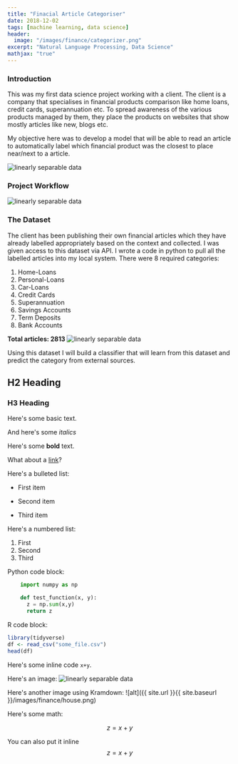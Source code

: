 ```yaml
---
title: "Finacial Article Categoriser"
date: 2018-12-02
tags: [machine learning, data science]
header:
  image: "/images/finance/categorizer.png"
excerpt: "Natural Language Processing, Data Science"
mathjax: "true"
---
```


### Introduction
This was my first data science project working with a client. The client is a company that specialises in financial products comparison like home loans, credit cards, superannuation etc.  To spread awareness of the various products managed by them, they place the products on websites that show mostly articles like new, blogs etc.

My objective here was to develop a model that will be able to read an article to automatically label which financial product was the closest to place near/next to a article.

<img src="{{ site.url }}{{ site.baseurl }}/images/finance/model-work.png" alt="linearly separable data">

### Project Workflow

<img src="{{ site.url }}{{ site.baseurl }}/images/finance/project-worflow.png" alt="linearly separable data">

### The Dataset
The client has been publishing their own financial articles which they have already labelled appropriately based on the context and collected. I was given access to this dataset via API. I wrote a code in python to pull all the labelled articles into my local system.
There were 8 required categories:

1.	Home-Loans
2.	Personal-Loans
3.	Car-Loans
4.	Credit Cards
5.	Superannuation
6.	Savings Accounts
7.	Term Deposits
8.	Bank Accounts

**Total articles: 2813**
<img src="{{ site.url }}{{ site.baseurl }}/images/finance/article-distribution.png" alt="linearly separable data">

Using this dataset I will build a classifier that will learn from this dataset and predict the category from external sources.


## H2 Heading

### H3 Heading

Here's some basic text.

And here's some *italics*

Here's some **bold** text.

What about a [link](https://github.com/)?

Here's a bulleted list:
* First item
+ Second item
- Third item

Here's a numbered list:
1. First
2. Second
3. Third

Python code block:
```python
    import numpy as np

    def test_function(x, y):
      z = np.sum(x,y)
      return z
```

R code block:
```r
library(tidyverse)
df <- read_csv("some_file.csv")
head(df)
```

Here's some inline code `x+y`.

Here's an image:
<img src="{{ site.url }}{{ site.baseurl }}/images/finance/house.png" alt="linearly separable data">

Here's another image using Kramdown:
![alt]({{ site.url }}{{ site.baseurl }}/images/finance/house.png)

Here's some math:

$$z=x+y$$

You can also put it inline $$z=x+y$$